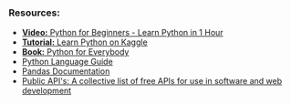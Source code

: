 ### Resources:
- <a href="https://www.youtube.com/watch?v=kqtD5dpn9C8"><b>Video:</b> Python for Beginners - Learn Python in 1 Hour</a>
- <a href="https://www.kaggle.com/learn/python"><b>Tutorial:</b> Learn Python on Kaggle</a>
- <a href="https://books.trinket.io/pfe/"><b>Book:</b> Python for Everybody</a>
- <a href="https://www.python.org/">Python Language Guide</a>
- <a href="https://pandas.pydata.org/docs/">Pandas Documentation</a>
- <a href="https://github.com/public-apis/public-apis#open-data">Public API's: A collective list of free APIs for use in software and web development</a>
